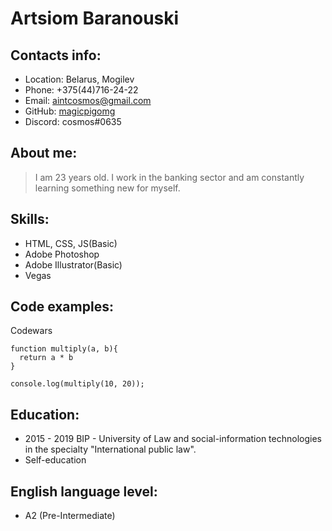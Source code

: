 # Artsiom Baranouski

## Contacts info:
- Location: Belarus, Mogilev
- Phone: +375(44)716-24-22
- Email: aintcosmos@gmail.com
- GitHub: [magicpigomg](https://github.com/magicpigomg)
- Discord: cosmos#0635

## About me:
> I am 23 years old. I work in the banking sector and am constantly learning something new for myself.

## Skills:
- HTML, CSS, JS(Basic)
- Adobe Photoshop
- Adobe Illustrator(Basic)
- Vegas

## Code examples:
Codewars
```
function multiply(a, b){
  return a * b
}

console.log(multiply(10, 20));
```
## Education:
- 2015 - 2019 BIP - University of Law and social-information technologies in the specialty "International public law".
- Self-education

## English language level:
- A2 (Pre-Intermediate)
